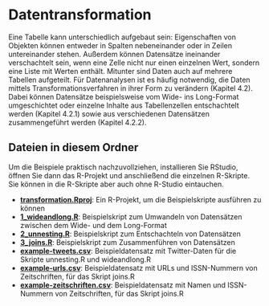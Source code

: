 # Datentransformation
Eine Tabelle kann unterschiedlich aufgebaut sein: Eigenschaften von Objekten können entweder in Spalten nebeneinander oder in Zeilen untereinander stehen. Außerdem können Datensätze ineinander verschachtelt sein, wenn eine Zelle nicht nur einen einzelnen Wert, sondern eine Liste mit Werten enthält. Mitunter sind Daten auch auf mehrere Tabellen aufgeteilt. Für Datenanalysen ist es häufig notwendig, die Daten mittels Transformationsverfahren in ihrer Form zu verändern (Kapitel 4.2). Dabei können Datensätze beispielsweise vom Wide- ins Long-Format umgeschichtet oder einzelne Inhalte aus Tabellenzellen entschachtelt werden (Kapitel 4.2.1) sowie aus verschiedenen Datensätzen zusammengeführt werden (Kapitel 4.2.2).

## Dateien in diesem Ordner
Um die Beispiele praktisch nachzuvollziehen, installieren Sie RStudio, öffnen Sie dann das R-Projekt und anschließend die einzelnen R-Skripte. Sie können in die R-Skripte aber auch ohne R-Studio eintauchen.

- **[transformation.Rproj](transformation.Rproj)**: Ein R-Projekt, um die Beispielskripte ausführen zu können
- **[1_wideandlong.R](transformation.Rproj)**: Beispielskript zum Umwandeln von Datensätzen zwischen dem Wide- und dem Long-Format
- **[2_unnesting.R](transformation.Rproj)**: Beispielskript zum Entschachteln von Datensätzen
- **[3_joins.R](transformation.Rproj)**: Beispielskript zum Zusammenführen von Datensätzen
- **[example-tweets.csv](example-tweets.csv)**: Beispieldatensatz mit Twitter-Daten für die Skripte unnesting.R und wideandlong.R
- **[example-urls.csv](example-tweets.csv)**: Beispieldatensatz mit URLs und ISSN-Nummern von Zeitschriften, für das Skript joins.R
- **[example-zeitschriften.csv](example-tweets.csv)**: Beispieldatensatz mit Namen und ISSN-Nummern von Zeitschriften, für das Skript joins.R

